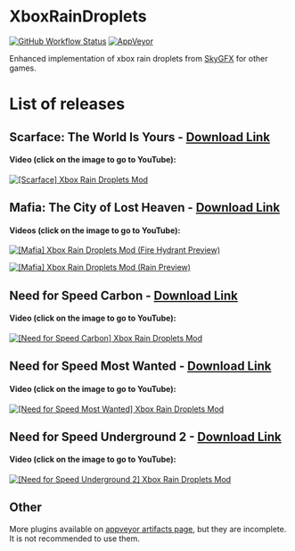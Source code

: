 # XboxRainDroplets

[![GitHub Workflow Status](https://img.shields.io/github/workflow/status/ThirteenAG/XboxRainDroplets/GitHub%20Actions%20Build?label=GitHub%20Actions%20Build&logo=GitHub)](https://github.com/ThirteenAG/XboxRainDroplets/actions/workflows/main.yml)
[![AppVeyor](https://img.shields.io/appveyor/build/ThirteenAG/XboxRainDroplets?label=AppVeyor%20Build&logo=Appveyor&logoColor=white)](https://ci.appveyor.com/project/ThirteenAG/xboxraindroplets)

Enhanced implementation of xbox rain droplets from [SkyGFX](https://github.com/aap/skygfx) for other games.

# List of releases

## Scarface: The World Is Yours - [Download Link](https://github.com/ThirteenAG/XboxRainDroplets/releases/tag/scarface)

#### Video (click on the image to go to YouTube):

[![[Scarface] Xbox Rain Droplets Mod](https://img.youtube.com/vi/ON5Yk_uU8DM/maxresdefault.jpg)](https://www.youtube.com/watch?v=ON5Yk_uU8DM)

## Mafia: The City of Lost Heaven - [Download Link](https://github.com/ThirteenAG/XboxRainDroplets/releases/tag/mafia)

#### Videos (click on the image to go to YouTube):

[![[Mafia] Xbox Rain Droplets Mod (Fire Hydrant Preview)](https://img.youtube.com/vi/i70qi6nlYwA/maxresdefault.jpg)](https://www.youtube.com/watch?v=i70qi6nlYwA)

[![[Mafia] Xbox Rain Droplets Mod (Rain Preview)](https://img.youtube.com/vi/gi6irfmdPeo/maxresdefault.jpg)](https://www.youtube.com/watch?v=gi6irfmdPeo)

## Need for Speed Carbon - [Download Link](https://github.com/ThirteenAG/XboxRainDroplets/releases/tag/nfsc)

#### Video (click on the image to go to YouTube):

[![[Need for Speed Carbon] Xbox Rain Droplets Mod](https://user-images.githubusercontent.com/4904157/198046082-347b325a-1a7c-41f6-919b-365520ad3241.png)](https://www.youtube.com/watch?v=cYIWDEPzQqg)

## Need for Speed Most Wanted - [Download Link](https://github.com/ThirteenAG/XboxRainDroplets/releases/tag/nfsmw)

#### Video (click on the image to go to YouTube):

[![[Need for Speed Most Wanted] Xbox Rain Droplets Mod](https://user-images.githubusercontent.com/4904157/198046318-5666a668-5ffe-4510-b377-72b794847cce.png)](https://www.youtube.com/watch?v=OzSkx2Bg3gM)

## Need for Speed Underground 2 - [Download Link](https://github.com/ThirteenAG/XboxRainDroplets/releases/tag/nfsu2)

#### Video (click on the image to go to YouTube):

[![[Need for Speed Underground 2] Xbox Rain Droplets Mod](https://user-images.githubusercontent.com/4904157/198046562-62075652-b28c-4557-bf4f-fae1001d0254.png)](https://www.youtube.com/watch?v=wq_fnN0CLws)

## Other

More plugins available on [appveyor artifacts page](https://ci.appveyor.com/project/ThirteenAG/xboxraindroplets/build/artifacts), but they are incomplete. It is not recommended to use them.
